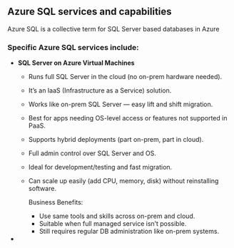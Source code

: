 ## Azure SQL services and capabilities
Azure SQL is a collective term for SQL Server based databases in Azure
### Specific Azure SQL services include:
- **SQL Server on Azure Virtual Machines**
    - Runs full SQL Server in the cloud (no on-prem hardware needed).
    - It’s an IaaS (Infrastructure as a Service) solution.
    - Works like on-prem SQL Server — easy lift and shift migration.
    - Best for apps needing OS-level access or features not supported in PaaS.
    - Supports hybrid deployments (part on-prem, part in cloud).
    - Full admin control over SQL Server and OS.
    - Ideal for development/testing and fast migration.
    - Can scale up easily (add CPU, memory, disk) without reinstalling software.
      
      Business Benefits:
      - Use same tools and skills across on-prem and cloud.
      - Suitable when full managed service isn’t possible.
      - Still requires regular DB administration like on-prem systems.

- 
